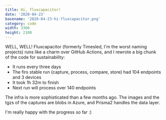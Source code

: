 ```yaml
---
title: Hi, fluxcapacitor!
date: '2020-04-23'
basename: '2020-04-23-hi-fluxcapacitor.png'
category: code
width: 3360
height: 2100
---
```


WELL, WELL! Fluxcapacitor (formerly Timesled, I'm the worst naming projects) runs like a charm over GitHub Actions, and I rewrote a big chunk of the code for sustainability:

- It runs every three days
- The firs stable run (capture, process, compare, store) had 104 endpoints and 3 devices
- It took 1h 32m to finish
- Next run will process over 140 endpoints

The infra is more sophisticated than a few months ago. The images and the tgzs of the captures are blobs in Azure, and Prisma2 handles the data layer.

I'm really happy with the progress so far :)
